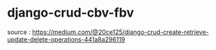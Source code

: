 # django-crud-cbv-fbv


source : https://medium.com/@20ce125/django-crud-create-retrieve-update-delete-operations-441a8a296119
